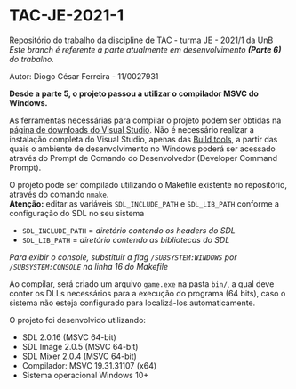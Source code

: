 # TAC-JE-2021-1

Repositório do trabalho da discipline de TAC - turma JE - 2021/1 da UnB
<br>*Este branch é referente à parte atualmente em desenvolvimento **(Parte 6)** do trabalho.*

Autor: Diogo César Ferreira - 11/0027931

**Desde a parte 5, o projeto passou a utilizar o compilador MSVC do Windows.**

As ferramentas necessárias para compilar o projeto podem ser obtidas na [página de downloads do Visual Studio](https://visualstudio.microsoft.com/downloads/).
Não é necessário realizar a instalação completa do Visual Studio, apenas das [Build tools](https://aka.ms/vs/17/release/vs_BuildTools.exe), a partir das
quais o ambiente de desenvolvimento no Windows poderá ser acessado através do Prompt de Comando do Desenvolvedor (Developer Command Prompt).


O projeto pode ser compilado utilizando o Makefile existente no repositório, através do comando `nmake`.<br>
**Atenção:** editar as variáveis `SDL_INCLUDE_PATH` e `SDL_LIB_PATH` conforme a configuração do SDL no seu sistema
- `SDL_INCLUDE_PATH` = *diretório contendo os headers do SDL*
- `SDL_LIB_PATH` = *diretório contendo as bibliotecas do SDL*

*Para exibir o console, substituir a flag `/SUBSYSTEM:WINDOWS` por `/SUBSYSTEM:CONSOLE` na linha 16 do Makefile*

Ao compilar, será criado um arquivo `game.exe` na pasta `bin/`, a qual deve conter os DLLs necessários para a execução do programa (64 bits), caso o sistema não esteja configurado para localizá-los automaticamente.

O projeto foi desenvolvido utilizando:
- SDL 2.0.16 (MSVC 64-bit)
- SDL Image 2.0.5 (MSVC 64-bit)
- SDL Mixer 2.0.4 (MSVC 64-bit)
- Compilador: MSVC 19.31.31107 (x64)
- Sistema operacional Windows 10+


